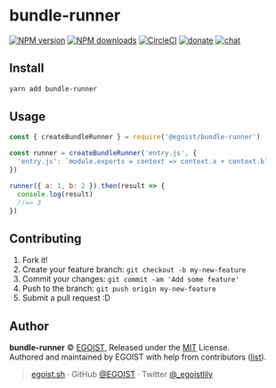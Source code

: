 # bundle-runner

[![NPM version](https://badgen.net/npm/v/bundle-runner)](https://npmjs.com/package/bundle-runner) [![NPM downloads](https://badgen.net/npm/dm/bundle-runner)](https://npmjs.com/package/bundle-runner) [![CircleCI](https://badgen.net/circleci/github/egoist/bundle-runner/master)](https://circleci.com/gh/egoist/bundle-runner/tree/master) [![donate](https://badgen.net/badge/support%20me/donate/ff69b4)](https://patreon.com/egoist) [![chat](https://badgen.net/badge/chat%20on/discord/7289DA)](https://chat.egoist.moe)

## Install

```bash
yarn add bundle-runner
```

## Usage

```js
const { createBundleRunner } = require('@egoist/bundle-runner')

const runner = createBundleRunner('entry.js', {
  'entry.js': `module.exports = context => context.a + context.b`
})

runner({ a: 1, b: 2 }).then(result => {
  console.log(result)
  //=> 3
})
```

## Contributing

1. Fork it!
2. Create your feature branch: `git checkout -b my-new-feature`
3. Commit your changes: `git commit -am 'Add some feature'`
4. Push to the branch: `git push origin my-new-feature`
5. Submit a pull request :D

## Author

**bundle-runner** © [EGOIST](https://github.com/egoist), Released under the [MIT](./LICENSE) License.<br>
Authored and maintained by EGOIST with help from contributors ([list](https://github.com/egoist/bundle-runner/contributors)).

> [egoist.sh](https://egoist.sh) · GitHub [@EGOIST](https://github.com/egoist) · Twitter [@\_egoistlily](https://twitter.com/_egoistlily)
